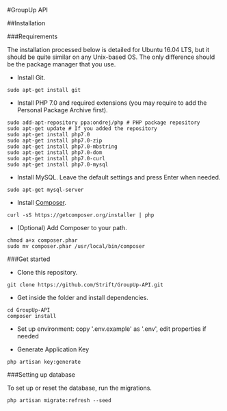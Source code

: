 #GroupUp API

##Installation

###Requirements

The installation processed below is detailed for Ubuntu 16.04 LTS, but it should be quite similar on any Unix-based OS. The only difference should be the package manager that you use.

- Install Git.

```
sudo apt-get install git
```

- Install PHP 7.0 and required extensions (you may require to add the Personal Package Archive first).

```
sudo add-apt-repository ppa:ondrej/php # PHP package repository
sudo apt-get update # If you added the repository
sudo apt-get install php7.0
sudo apt-get install php7.0-zip
sudo apt-get install php7.0-mbstring
sudo apt-get install php7.0-dom
sudo apt-get install php7.0-curl
sudo apt-get install php7.0-mysql
```

- Install MySQL. Leave the default settings and press Enter when needed.

```
sudo apt-get mysql-server
```

- Install [Composer](https://getcomposer.org/).

```
curl -sS https://getcomposer.org/installer | php
```

- (Optional) Add Composer to your path.

```
chmod a+x composer.phar
sudo mv composer.phar /usr/local/bin/composer
```

###Get started

- Clone this repository.

```
git clone https://github.com/Strift/GroupUp-API.git
```

- Get inside the folder and install dependencies.

```
cd GroupUp-API
composer install
```

- Set up environment: copy '.env.example' as '.env', edit properties if needed

- Generate Application Key

```
php artisan key:generate
```

###Setting up database

To set up or reset the database, run the migrations.

```
php artisan migrate:refresh --seed
```
